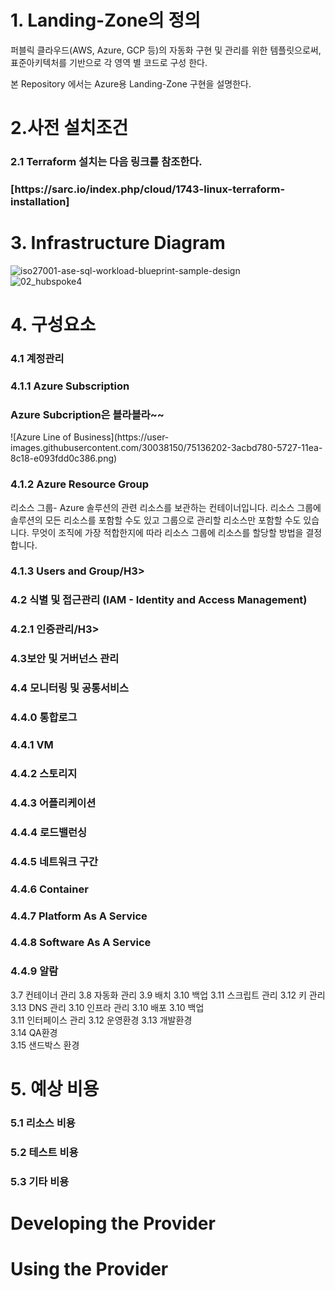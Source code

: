 # 1. Landing-Zone의 정의
퍼블릭 클라우드(AWS, Azure, GCP 등)의 자동화 구현 및 관리를 위한 템플릿으로써, 표준아키텍처를 기반으로 각 영역 별 코드로 구성 한다.

본 Repository 에서는 Azure용 Landing-Zone 구현을 설명한다.


# 2.사전 설치조건
<H3>2.1 Terraform 설치는 다음 링크를 참조한다.  </H3>  
<H3>[https://sarc.io/index.php/cloud/1743-linux-terraform-installation]</H3>    

# 3. Infrastructure Diagram  
![iso27001-ase-sql-workload-blueprint-sample-design](https://user-images.githubusercontent.com/30038150/75132423-32b96b00-571a-11ea-8c1a-0a0870720862.png)  
![02_hubspoke4](https://user-images.githubusercontent.com/30038150/75123212-d853e680-56e8-11ea-8c40-330ba8050592.png)  


# 4. 구성요소

<H3>4.1 계정관리</H3>  
<H3>4.1.1 Azure Subscription</H3>  
<H3>Azure Subcription은 블라블라~~   </H3>  
![Azure Line of Business](https://user-images.githubusercontent.com/30038150/75136202-3acbd780-5727-11ea-8c18-e093fdd0c386.png)  


<H3>4.1.2 Azure Resource Group</H3>  
리소스 그룹- Azure 솔루션의 관련 리소스를 보관하는 컨테이너입니다. 리소스 그룹에 솔루션의 모든 리소스를 포함할 수도 있고 그룹으로 관리할 리소스만 포함할 수도 있습니다. 무엇이 조직에 가장 적합한지에 따라 리소스 그룹에 리소스를 할당할 방법을 결정합니다.  

<H3>4.1.3 Users and Group/H3>    

<H3>4.2 식별 및 접근관리 (IAM - Identity and Access Management)</H3>  
<H3>4.2.1 인증관리/H3>  

<H3>4.3보안 및 거버넌스 관리</H3>  

<H3>4.4 모니터링 및 공통서비스</H3>  
        <H3>4.4.0 통합로그</H3>  
        <H3>4.4.1 VM</H3> 
    <H3>4.4.2 스토리지</H3>  
    <H3>4.4.3 어플리케이션</H3>  
    <H3>4.4.4 로드밸런싱</H3>  
    <H3>4.4.5 네트워크 구간</H3>  
    <H3>4.4.6 Container</H3> 
    <H3>4.4.7 Platform As A Service</H3>  
    <H3>4.4.8 Software As A Service</H3>  
    <H3>4.4.9 알람</H3>  


3.7 컨테이너 관리
3.8 자동화 관리
3.9 배치
3.10 백업
3.11 스크립트 관리
3.12 키 관리
3.13 DNS 관리
3.10 인프라 관리
3.10 배포
3.10 백업  
3.11 인터페이스 관리
3.12 운영환경
3.13 개발환경  
3.14 QA환경  
3.15 샌드박스 환경  

# 5. 예상 비용
<H3>5.1 리소스 비용</H3>  
<H3>5.2 테스트 비용</H3>  
<H3>5.3 기타 비용</H3>  

# Developing the Provider


# Using the Provider

